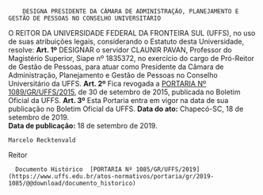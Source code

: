         DESIGNA PRESIDENTE DA CÂMARA DE ADMINISTRAÇÃO, PLANEJAMENTO E GESTÃO DE PESSOAS NO CONSELHO UNIVERSITÁRIO  

 O REITOR DA UNIVERSIDADE FEDERAL DA FRONTEIRA SUL (UFFS), no uso de suas atribuições legais, considerando o Estatuto desta Universidade, resolve:   **Art. 1º**  DESIGNAR o servidor CLAUNIR PAVAN, Professor do Magistério Superior, Siape nº 1835372, no exercício do cargo de Pró-Reitor de Gestão de Pessoas, para atuar como Presidente da Câmara de Administração, Planejamento e Gestão de Pessoas no Conselho Universitário da UFFS.   **Art. 2º**  Fica revogada a [PORTARIA Nº 1089/GR/UFFS/2015](https://www.uffs.edu.br/atos-normativos/portaria/gr/2015-1089), de 30 de setembro de 2015, publicada no Boletim Oficial da UFFS.   **Art. 3º**  Esta Portaria entra em vigor na data de sua publicação no Boletim Oficial da UFFS.        **Data do ato:** Chapecó-SC, 18 de setembro de 2019.   
 **Data de publicação:**  18 de setembro de 2019. 

    Marcelo Recktenvald   
 Reitor 

      Documento Histórico  [PORTARIA Nº 1085/GR/UFFS/2019](https://www.uffs.edu.br/atos-normativos/portaria/gr/2019-1085/@@download/documento_historico)     
      